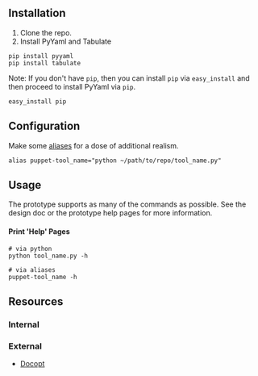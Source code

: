 ## Installation

1. Clone the repo.
2. Install PyYaml and Tabulate

~~~
pip install pyyaml
pip install tabulate
~~~

Note: If you don't have `pip`, then you can install `pip` via `easy_install` and then proceed to install PyYaml via `pip`.

~~~
easy_install pip
~~~

## Configuration

Make some [aliases](http://www.computerhope.com/unix/ualias.htm) for a dose of additional realism.

~~~
alias puppet-tool_name="python ~/path/to/repo/tool_name.py"
~~~

## Usage

The prototype supports as many of the commands as possible. See the design doc or the prototype help pages for more information.

#### Print 'Help' Pages

~~~
# via python
python tool_name.py -h

# via aliases
puppet-tool_name -h
~~~

## Resources

### Internal

### External
* [Docopt](http://docopt.org/)
